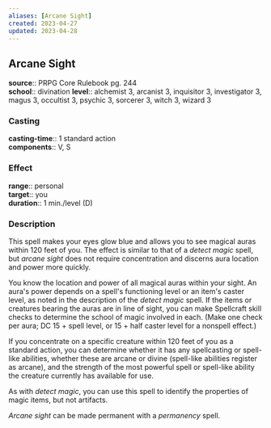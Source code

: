 ```yaml
---
aliases: [Arcane Sight]
created: 2023-04-27
updated: 2023-04-28
---
```


## Arcane Sight

**source**:: PRPG Core Rulebook pg. 244  
**school**:: divination
**level**:: alchemist 3, arcanist 3, inquisitor 3, investigator 3, magus 3, occultist 3, psychic 3, sorcerer 3, witch 3, wizard 3

### Casting

**casting-time**:: 1 standard action  
**components**:: V, S

### Effect

**range**:: personal  
**target**:: you  
**duration**:: 1 min./level (D)

### Description

This spell makes your eyes glow blue and allows you to see magical auras within 120 feet of you. The effect is similar to that of a *detect magic* spell, but *arcane sight* does not require concentration and discerns aura location and power more quickly.  
  
You know the location and power of all magical auras within your sight. An aura's power depends on a spell's functioning level or an item's caster level, as noted in the description of the *detect magic* spell. If the items or creatures bearing the auras are in line of sight, you can make Spellcraft skill checks to determine the school of magic involved in each. (Make one check per aura; DC 15 + spell level, or 15 + half caster level for a nonspell effect.)  
  
If you concentrate on a specific creature within 120 feet of you as a standard action, you can determine whether it has any spellcasting or spell-like abilities, whether these are arcane or divine (spell-like abilities register as arcane), and the strength of the most powerful spell or spell-like ability the creature currently has available for use.  
  
As with *detect magic*, you can use this spell to identify the properties of magic items, but not artifacts.  
  
*Arcane sight* can be made permanent with a *permanency* spell.
